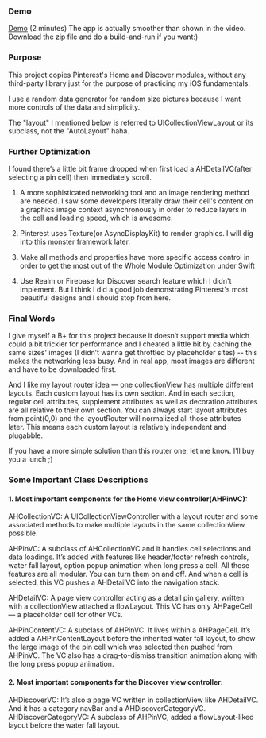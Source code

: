 ### Demo
[Demo](https://youtu.be/CXQuMl_qBdI) (2 minutes)
The app is actually smoother than shown in the video. Download the zip file and do a build-and-run if you want:)

### Purpose
This project copies Pinterest's Home and Discover modules, without any third-party library just for the purpose of practicing my iOS fundamentals. 

I use a random data generator for random size pictures because I want more controls of the data and simplicity.

The "layout" I mentioned below is referred to UICollectionViewLayout or its subclass, not the "AutoLayout" haha.

### Further Optimization
I found there’s a little bit frame dropped when first load a AHDetailVC(after selecting a pin cell) then immediately scroll. 

1. A more sophisticated networking tool and an image rendering method are needed. I saw some developers literally draw their cell's content on a graphics image context asynchronously in order to reduce layers in the cell and loading speed, which is awesome. 

2. Pinterest uses Texture(or AsyncDisplayKit) to render graphics.  I will dig into this monster framework later.

3. Make all methods and properties have more specific access control in order to get the most out of the Whole Module Optimization under Swift

4. Use Realm or Firebase for Discover search feature which I didn't implement. But I think I did a good job demonstrating Pinterest's most beautiful designs and I should stop from here.

### Final Words
I give myself a B+ for this project because it doesn’t support media which could a bit trickier for performance and I cheated a little bit by caching the same sizes' images (I didn’t wanna get throttled by placeholder sites) -- this makes the networking less busy. And in real app, most images are different and have to be downloaded first. 

And I like my layout router idea — one collectionView has multiple different layouts. Each custom layout has its own section. And in each section, regular cell attributes, supplement attributes as well as decoration attributes are all relative to their own section. You can always start layout attributes from point(0,0) and the layoutRouter will normalized all those attributes later. This means each custom layout is relatively independent and plugabble. 

If you have a more simple solution than this router one, let me know. I’ll buy you a lunch ;)

### Some Important Class Descriptions
#### 1. Most important components for the Home view controller(AHPinVC):

AHCollectionVC: A UICollectionViewController with a layout router and some associated methods to make multiple layouts in the same collectionView possible.

AHPinVC: A subclass of AHCollectionVC and it handles cell selections and data loadings. It’s added with features like header/footer refresh controls, water fall layout, option popup animation when long press a cell.  All those features are all modular. You can turn them on and off. And when a cell is selected, this VC pushes a AHDetailVC into the navigation stack.
 
AHDetailVC: A page view controller acting as a detail pin gallery, written with a collectionView attached a flowLayout. This VC has only AHPageCell — a placeholder cell for other VCs.

AHPinContentVC: A subclass of AHPinVC. It lives within a AHPageCell. It’s added a AHPinContentLayout before the inherited water fall layout, to show the large image of the pin cell which was selected then pushed from AHPinVC. The VC also has a drag-to-dismiss transition animation along with the long press popup animation.

#### 2. Most important components for the Discover view controller:
AHDiscoverVC: It’s also a page VC written in collectionView like AHDetailVC. And it has a category navBar and a AHDiscoverCategoryVC.
AHDiscoverCategoryVC: A subclass of AHPinVC, added a flowLayout-liked layout before the water fall layout.








